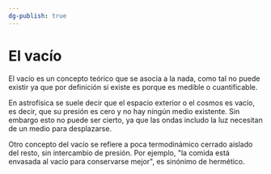 ```yaml
---
dg-publish: true
---
```


# El vacío

El vacío es un concepto teórico que se asocia a la nada, como tal no puede existir ya que por definición si existe es porque es medible o cuantificable.  

En astrofísica se suele decir que el espacio exterior o el cosmos es vacío, es decir, que su presión es cero y no hay ningún medio existente. Sin embargo esto no puede ser cierto, ya que las ondas includo la luz necesitan de un medio para desplazarse.

Otro concepto del vacío se refiere a poca termodinámico cerrado aislado del resto, sin intercambio de presión. Por ejemplo, "la comida está envasada al vacío para conservarse mejor", es sinónimo de hermético.

 